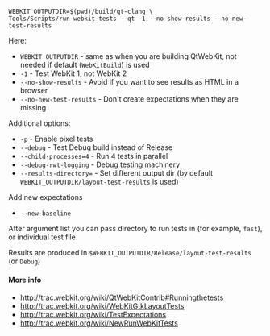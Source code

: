 ```
WEBKIT_OUTPUTDIR=$(pwd)/build/qt-clang \
Tools/Scripts/run-webkit-tests --qt -1 --no-show-results --no-new-test-results
```

Here:
* `WEBKIT_OUTPUTDIR` - same as when you are building QtWebKit, not needed if default (`WebKitBuild`) is used
* `-1` - Test WebKit 1, not WebKit 2
* `--no-show-results` - Avoid if you want to see results as HTML in a browser
* `--no-new-test-results` - Don't create expectations when they are missing

Additional options:
* `-p` - Enable pixel tests
* `--debug` - Test Debug build instead of Release
* `--child-processes=4` - Run 4 tests in parallel
* `--debug-rwt-logging` - Debug testing machinery
* `--results-directory=` - Set different output dir (by default `WEBKIT_OUTPUTDIR/layout-test-results` is used)

Add new expectations
* `--new-baseline`

After argument list you can pass directory to run tests in (for example, `fast`), or individual test file

Results are produced in `$WEBKIT_OUTPUTDIR/Release/layout-test-results` (or `Debug`)

#### More info
* http://trac.webkit.org/wiki/QtWebKitContrib#Runningthetests
* http://trac.webkit.org/wiki/WebKitGtkLayoutTests
* http://trac.webkit.org/wiki/TestExpectations
* http://trac.webkit.org/wiki/NewRunWebKitTests
